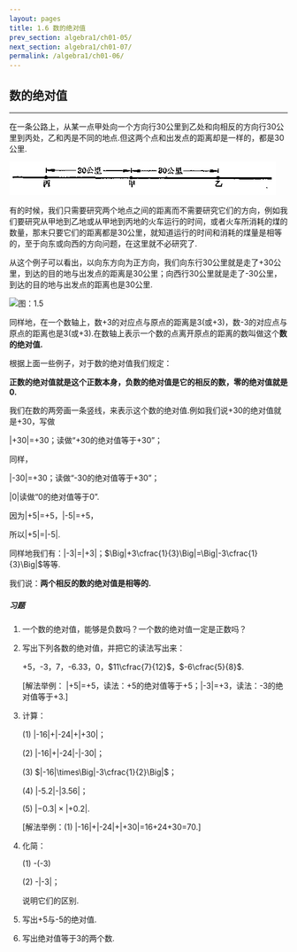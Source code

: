 ```yaml
---
layout: pages
title: 1.6 数的绝对值
prev_section: algebra1/ch01-05/
next_section: algebra1/ch01-07/
permalink: /algebra1/ch01-06/
---
```


数的绝对值
----------

----

在一条公路上，从某一点甲处向一个方向行30公里到乙处和向相反的方向行30公里到丙处，乙和丙是不同的地点.但这两个点和出发点的距离却是一样的，都是30公里.

![图：1.5](../images/021.png)

有的时候，我们只需要研究两个地点之间的距离而不需要研究它们的方向，例如我们要研究从甲地到乙地或从甲地到丙地的火车运行的时间，或者火车所消耗的煤的数量，那末只要它们的距离都是30公里，就知道运行的时间和消耗的煤量是相等的，至于向东或向西的方向问题，在这里就不必研究了.

从这个例子可以看出，以向东方向为正方向，我们向东行30公里就是走了+30公里，到达的目的地与出发点的距离是30公里；向西行30公里就是走了-30公里，到达的目的地与出发点的距离也是30公里.

![图：1.5](images/-022.png)

同样地，在一个数轴上，数+3的对应点与原点的距离是3(或+3)，数-3的对应点与原点的距离也是3(或+3).在数轴上表示一个数的点离开原点的距离的数叫做这个**数的绝对值.**

根据上面一些例子，对于数的绝对值我们规定：

__正数的绝对值就是这个正数本身，负数的绝对值是它的相反的数，零的绝对值就是0.__

我们在数的两旁画一条竖线，来表示这个数的绝对值.例如我们说+30的绝对值就是+30，写做

|+30|=+30；读做“+30的绝对值等于+30”；

同样，

|-30|=+30；读做“-30的绝对值等于+30”；

|0|读做“0的绝对值等于0”.

因为|+5|=+5，|-5|=+5，

所以|+5|=|-5|.

同样地我们有：|-3|=|+3|；$\Big|+3\cfrac{1}{3}\Big|=\Big|-3\cfrac{1}{3}\Big|$等等.

我们说：__两个相反的数的绝对值是相等的.__

<div class="note">
<h5>习题</h5>
</div>

1.  一个数的绝对值，能够是负数吗？一个数的绝对值一定是正数吗？

2.  写出下列各数的绝对值，并把它的读法写出来：

    +5，-3，7，-6.33，0，$11\cfrac{7}{12}$，$-6\cfrac{5}{8}$.

    [解法举例： |+5|=+5，读法：+5的绝对值等于+5；|-3|=+3，读法：-3的绝对值等于+3.]
    
3.  计算：

    (1)  |-16|+|-24|+|+30|；

    (2)  |-16|+|-24|-|-30|；

    (3)  $|-16|\times\Big|-3\cfrac{1}{2}\Big|$；

    (4)  |-5.2|-|3.56|；

    (5)  $|-0.3|\times|+0.2|$.

    [解法举例：(1) |-16|+|-24|+|+30|=16+24+30=70.]

4.  化简：

    (1)  -(-3)

    (2)  -|-3|；

    说明它们的区别.

5.  写出+5与-5的绝对值.

6.  写出绝对值等于3的两个数.




